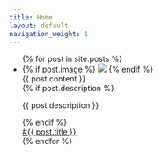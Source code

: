 ```yaml
---
title: Home
layout: default
navigation_weight: 1
---
```

<ul>
  {% for post in site.posts %}
    <li>
      <div class= "post">
        {% if post.image %} <img src= "/content/{{ post.image }}.png"> {% endif %}
        <div class= "post-content">
          {{ post.content }}
          <div class = "post-meta">
            <div class = "post-nowplaying">
              {% if post.description %} <p>{{ post.description }}</p> {% endif %}
            </div>
            <div class = "post-permalink">
              <a href="{{ post.url }}">#{{ post.title }}</a>
            </div>
          </div>
        </div>
       </div>
    </li>
  {% endfor %}
</ul>